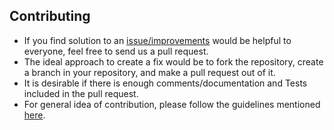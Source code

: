 ## Contributing

* If you find solution to an [issue/improvements](https://github.com/hgouveia/godot-toon-water-shader-port/issues) would be helpful to everyone, feel free to send us a pull request.
* The ideal approach to create a fix would be to fork the repository, create a branch in your repository, and make a pull request out of it.
* It is desirable if there is enough comments/documentation and Tests included in the pull request.
* For general idea of contribution, please follow the guidelines mentioned [here](https://guides.github.com/activities/contributing-to-open-source/).
